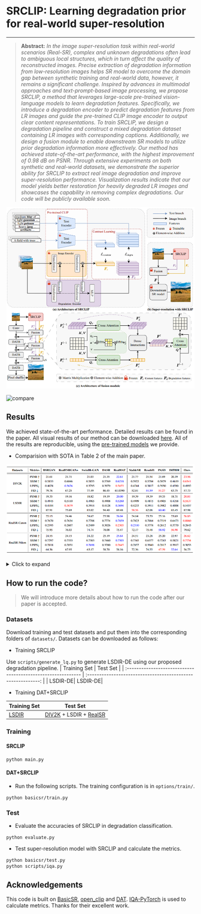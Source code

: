 # SRCLIP: Learning degradation prior for real-world super-resolution

---

> **Abstract:** _In the image super-resolution task within real-world scenarios (Real-SR), complex and unknown degradations often lead to ambiguous local structures, which in turn affect the quality of reconstructed images. Precise extraction of degradation information from low-resolution images helps SR model to overcome the domain gap between synthetic training and real-world data, however, it remains a significant challenge. Inspired by advances in multimodal approaches and text-prompt-based image processing, we propose SRCLIP, a method that leverages large-scale pre-trained vision-language models to learn degradation features. Specifically, we introduce a degradation encoder to predict degradation features from LR images and guide the pre-trained CLIP image encoder to output clear content representations. To train SRCLIP, we design a degradation pipeline and construct a mixed degradation dataset containing LR images with corresponding captions. Additionally, we design a fusion module to enable downstream SR models to utilize prior degradation information more effectively. Our method has achieved state-of-the-art performance, with the highest improvement of 0.98 dB on PSNR. Through extensive experiments on both synthetic and real-world datasets, we demonstrate the superior ability for SRCLIP to extract real image degradation and improve super-resolution performance. Visualization results indicate that our model yields better restoration for heavily degraded LR images and showcases the capability in removing complex degradations. Our code will be publicly available soon._

![image-20241118194900229](figs/image-20241118194900229.png)

![compare](figs/compare.png)



## Results

We achieved state-of-the-art performance. Detailed results can be found in the paper. All visual results of our method can be downloaded [here](./results/test_RealDAT_x4_exp1/visualization). All of the results are reproducible, using the [pre-trained  models](./pretrained_models) we provide.

- Comparision with SOTA in Table 2 of the main paper.

<p align="center">
  <img width="900" src="figs/image-20241118183423824.png">
</p>

<details>
<summary>Click to expand</summary>


- Visual comparison (x4) in Figure 4 of the main paper.

<p align="center">
  <img width="900" src="figs/image-20241118183135926.png">
</p>


- Visual comparison (x4) in Figure 3 of the supplementary material.

<p align="center">
  <img width="900" src="figs/image-20241118183202916.png">
</p>




- Visual comparison (x4) in Figure 4 of the supplementary material.

<p align="center">
  <img width="900" src="figs/image-20241118183214366.png">
</p>
</details>

## How to run the code?

> We will introduce more details about how to run the code after our paper is accepted.

### Datasets

Download training and test datasets and put them into the corresponding folders of `datasets/`. Datasets can be downloaded as follows:

-  Training SRCLIP

Use `scripts/generate_lq.py` to generate LSDIR-DE using our proposed degradation pipeline.
| Training Set                                                 |                         Test Set                          | 
| :----------------------------------------------------------- | :----------------------------------------------------------: |
| LSDIR-DE|  LSDIR-DE|
- Training DAT+SRCLIP

| Training Set                                                 |                         Test Set                          | 
| :----------------------------------------------------------- | :----------------------------------------------------------: |
| [LSDIR](https://data.vision.ee.ethz.ch/yawli/index.html)|  [DIV2K](https://data.vision.ee.ethz.ch/cvl/DIV2K/)  + LSDIR + [RealSR](https://drive.google.com/file/d/17ZMjo-zwFouxnm_aFM6CUHBwgRrLZqIM/view)|






### Training

#### SRCLIP

```shell
python main.py
```

#### DAT+SRCLIP

- Run the following scripts. The training configuration is in `options/train/`.

```shell
python basicsr/train.py
```



### Test

- Evaluate the accuracies of SRCLIP in degradation classification.

```shell
python evaluate.py
```

- Test super-resolution model with SRCLIP and calculate the metrics.

```shell
python basicsr/test.py
python scripts/iqa.py
```






## Acknowledgements

This code is built on [BasicSR](https://github.com/XPixelGroup/BasicSR), [open_clip](https://github.com/mlfoundations/open_clip) and [DAT](https://github.com/zhengchen1999/DAT). [IQA-PyTorch](https://github.com/chaofengc/IQA-PyTorch) is used to calculate metrics. Thanks for their excellent work.
